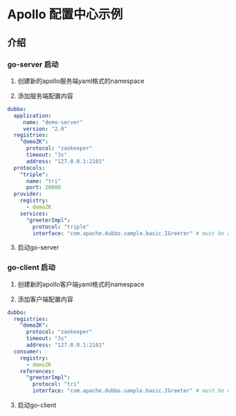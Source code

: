 # Apollo 配置中心示例


## 介绍


### go-server 启动

1. 创建新的apollo服务端yaml格式的namespace

2. 添加服务端配置内容

```yaml
dubbo:
  application:
     name: "demo-server"
     version: "2.0"
  registries:
    "demoZK":
      protocol: "zookeeper"
      timeout: "3s"
      address: "127.0.0.1:2181"
  protocols:
    "triple":
      name: "tri"
      port: 20000
  provider:
    registry:
      - demoZK
    services:
      "greeterImpl":
        protocol: "triple"
        interface: "com.apache.dubbo.sample.basic.IGreeter" # must be compatible with grpc or dubbo-java
```

3. 启动go-server

### go-client 启动

1. 创建新的apollo客户端yaml格式的namespace

2. 添加客户端配置内容

```yaml
dubbo:
  registries:
    "demoZK":
      protocol: "zookeeper"
      timeout: "3s"
      address: "127.0.0.1:2181"
  consumer:
    registry:
      - demoZK
    references:
      "greeterImpl":
        protocol: "tri"
        interface: "com.apache.dubbo.sample.basic.IGreeter" # must be compatible with grpc or dubbo-java
```

3. 启动go-client